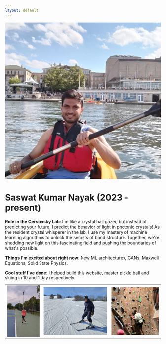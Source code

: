 ```yaml
---
layout: default
---
```


<!-- Replace `example_student` with your name -->
<img src="/assets/img/saswat_kumar_nayak.png" alt="Placeholder Image" class="center" style="max-width: 100%">

<!-- Replace `Example Student` with your name and include your start date-->
# **Saswat Kumar Nayak (2023 - present)**

<!-- Choose your title -- feel free to be professionally silly -->
**Role in the Cersonsky Lab**: I'm like a crystal ball gazer, but instead of predicting your future, I predict the behavior of light in photonic crystals! As the resident crystal whisperer in the lab, I use my mastery of machine learning algorithms to unlock the secrets of band structure. Together, we're shedding new light on this fascinating field and pushing the boundaries of what's possible. 

<!-- Name at least one research topic amongst this list -->
**Things I'm excited about right now**: New ML architectures, GANs, Maxwell Equations, Solid State Physics.

<!-- Ultimately, we'll use this section to
     include papers and talks, and contributions
     But for now put whatever you want -->
**Cool stuff I've done**: I helped build this website, master pickle ball and skiing in 10 and 1 day respectively.


<!-- If you have photos you would like to exhibit,
     save them as `/assets/member_images/your_name_photo_#.png`
     and replace example_student below -->

|      |      |      |
|:----:|:----:|:----:|
|![](/assets/img/saswat_kumar_nayak_1.png) | ![](/assets/img/saswat_kumar_nayak_2.png) | ![](/assets/img/saswat_kumar_nayak_3.png) | 




